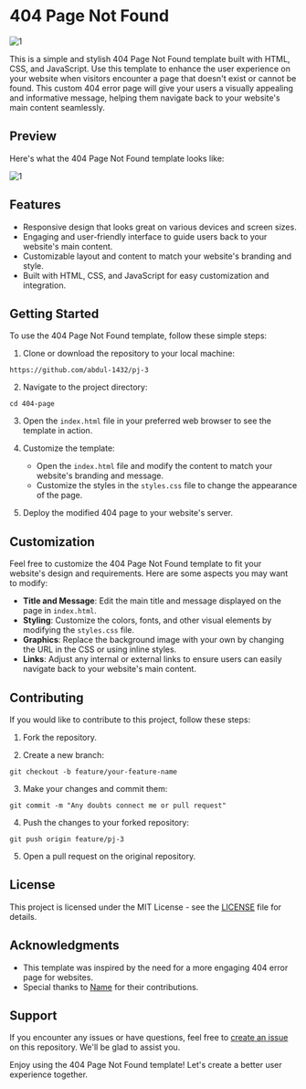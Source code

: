 # 404 Page Not Found

![1](https://github.com/abdul-1432/pj-3/assets/124916666/303849ae-2dd0-49bf-94df-7339bafc3926)


This is a simple and stylish 404 Page Not Found template built with HTML, CSS, and JavaScript. Use this template to enhance the user experience on your website when visitors encounter a page that doesn't exist or cannot be found. This custom 404 error page will give your users a visually appealing and informative message, helping them navigate back to your website's main content seamlessly.

## Preview

Here's what the 404 Page Not Found template looks like:

![1](https://github.com/abdul-1432/pj-3/assets/124916666/303849ae-2dd0-49bf-94df-7339bafc3926)


## Features

- Responsive design that looks great on various devices and screen sizes.
- Engaging and user-friendly interface to guide users back to your website's main content.
- Customizable layout and content to match your website's branding and style.
- Built with HTML, CSS, and JavaScript for easy customization and integration.

## Getting Started

To use the 404 Page Not Found template, follow these simple steps:

1. Clone or download the repository to your local machine:

```
https://github.com/abdul-1432/pj-3
```

2. Navigate to the project directory:

```
cd 404-page
```

3. Open the `index.html` file in your preferred web browser to see the template in action.

4. Customize the template:

   - Open the `index.html` file and modify the content to match your website's branding and message.
   - Customize the styles in the `styles.css` file to change the appearance of the page.

5. Deploy the modified 404 page to your website's server.

## Customization

Feel free to customize the 404 Page Not Found template to fit your website's design and requirements. Here are some aspects you may want to modify:

- **Title and Message**: Edit the main title and message displayed on the page in `index.html`.
- **Styling**: Customize the colors, fonts, and other visual elements by modifying the `styles.css` file.
- **Graphics**: Replace the background image with your own by changing the URL in the CSS or using inline styles.
- **Links**: Adjust any internal or external links to ensure users can easily navigate back to your website's main content.

## Contributing

If you would like to contribute to this project, follow these steps:

1. Fork the repository.

2. Create a new branch:

```
git checkout -b feature/your-feature-name
```

3. Make your changes and commit them:

```
git commit -m "Any doubts connect me or pull request"
```

4. Push the changes to your forked repository:

```
git push origin feature/pj-3
```

5. Open a pull request on the original repository.

## License

This project is licensed under the MIT License - see the [LICENSE](LICENSE) file for details.

## Acknowledgments

- This template was inspired by the need for a more engaging 404 error page for websites.
- Special thanks to [Name](https://github.com/abdul-1432) for their contributions.

## Support

If you encounter any issues or have questions, feel free to [create an issue](https://github.com/abdul-1432/404-page/issues) on this repository. We'll be glad to assist you.

Enjoy using the 404 Page Not Found template! Let's create a better user experience together.
